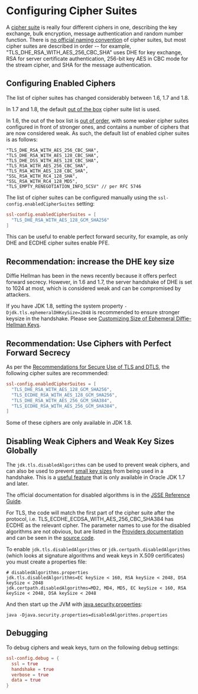 <a id="ciphersuites"></a>
# Configuring Cipher Suites

A [cipher suite](https://en.wikipedia.org/wiki/Cipher_suite) is
really four different ciphers in one, describing the key exchange, bulk
encryption, message authentication and random number function. There is
[no official naming
convention](https://utcc.utoronto.ca/~cks/space/blog/tech/SSLCipherNames)
of cipher suites, but most cipher suites are described in order -- for
example, "TLS_DHE_RSA_WITH_AES_256_CBC_SHA" uses DHE for key
exchange, RSA for server certificate authentication, 256-bit key AES in
CBC mode for the stream cipher, and SHA for the message authentication.

## Configuring Enabled Ciphers

The list of cipher suites has changed considerably between 1.6, 1.7 and
1.8.

In 1.7 and 1.8, the default [out of the
box](http://sim.ivi.co/2011/07/jsse-oracle-provider-preference-of-tls.html)
cipher suite list is used.

In 1.6, the out of the box list is [out of
order](http://op-co.de/blog/posts/android_ssl_downgrade/), with some
weaker cipher suites configured in front of stronger ones, and contains
a number of ciphers that are now considered weak. As such, the default
list of enabled cipher suites is as follows:

```
"TLS_DHE_RSA_WITH_AES_256_CBC_SHA",
"TLS_DHE_RSA_WITH_AES_128_CBC_SHA",
"TLS_DHE_DSS_WITH_AES_128_CBC_SHA",
"TLS_RSA_WITH_AES_256_CBC_SHA",
"TLS_RSA_WITH_AES_128_CBC_SHA",
"SSL_RSA_WITH_RC4_128_SHA",
"SSL_RSA_WITH_RC4_128_MD5",
"TLS_EMPTY_RENEGOTIATION_INFO_SCSV" // per RFC 5746
```

The list of cipher suites can be configured manually using the
`ssl-config.enabledCipherSuites` setting:

```conf
ssl-config.enabledCipherSuites = [
  "TLS_DHE_RSA_WITH_AES_128_GCM_SHA256"
]
```

This can be useful to enable perfect forward security, for example, as
only DHE and ECDHE cipher suites enable PFE.

## Recommendation: increase the DHE key size

Diffie Hellman has been in the news recently because it offers perfect
forward secrecy. However, in 1.6 and 1.7, the server handshake of DHE is
set to 1024 at most, which is considered weak and can be compromised by
attackers.

If you have JDK 1.8, setting the system property
`-Djdk.tls.ephemeralDHKeySize=2048` is recommended to ensure stronger
keysize in the handshake. Please see [Customizing Size of Ephemeral
Diffie-Hellman
Keys](http://docs.oracle.com/javase/8/docs/technotes/guides/security/jsse/JSSERefGuide.html#customizing_dh_keys).

## Recommendation: Use Ciphers with Perfect Forward Secrecy

As per the [Recommendations for Secure Use of TLS and
DTLS](https://datatracker.ietf.org/doc/draft-ietf-uta-tls-bcp/), the
following cipher suites are recommended:

```conf
ssl-config.enabledCipherSuites = [
  "TLS_DHE_RSA_WITH_AES_128_GCM_SHA256",
  "TLS_ECDHE_RSA_WITH_AES_128_GCM_SHA256",
  "TLS_DHE_RSA_WITH_AES_256_GCM_SHA384",
  "TLS_ECDHE_RSA_WITH_AES_256_GCM_SHA384",
]
```

Some of these ciphers are only available in JDK 1.8.

## Disabling Weak Ciphers and Weak Key Sizes Globally

The `jdk.tls.disabledAlgorithms` can be used to prevent weak ciphers,
and can also be used to prevent [small key
sizes](http://sim.ivi.co/2011/07/java-se-7-release-security-enhancements.html)
from being used in a handshake. This is a [useful
feature](http://sim.ivi.co/2013/11/harness-ssl-and-jsse-key-size-control.html)
that is only available in Oracle JDK 1.7 and later.

The official documentation for disabled algorithms is in the [JSSE
Reference
Guide](https://docs.oracle.com/javase/8/docs/technotes/guides/security/jsse/JSSERefGuide.html#DisabledAlgorithms).

For TLS, the code will match the first part of the cipher suite after
the protocol, i.e. TLS_ECDHE_ECDSA_WITH_AES_256_CBC_SHA384 has
ECDHE as the relevant cipher. The parameter names to use for the
disabled algorithms are not obvious, but are listed in the [Providers
documentation](https://docs.oracle.com/javase/8/docs/technotes/guides/security/SunProviders.html)
and can be seen in the [source
code](http://grepcode.com/file/repository.grepcode.com/java/root/jdk/openjdk/8-b132/sun/security/ssl/SSLAlgorithmConstraints.java/#271).

To enable `jdk.tls.disabledAlgorithms` or
`jdk.certpath.disabledAlgorithms` (which looks at signature algorithms
and weak keys in X.509 certificates) you must create a properties file:

```properties
# disabledAlgorithms.properties
jdk.tls.disabledAlgorithms=EC keySize < 160, RSA keySize < 2048, DSA keySize < 2048
jdk.certpath.disabledAlgorithms=MD2, MD4, MD5, EC keySize < 160, RSA keySize < 2048, DSA keySize < 2048
```

And then start up the JVM with
[java.security.properties](http://bugs.java.com/bugdatabase/view_bug.do?bug_id=7133344):

```
java -Djava.security.properties=disabledAlgorithms.properties
```

## Debugging

To debug ciphers and weak keys, turn on the following debug settings:

```conf
ssl-config.debug = {
  ssl = true
  handshake = true
  verbose = true
  data = true
}
```